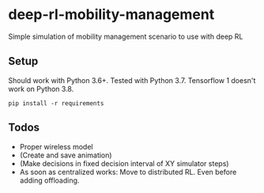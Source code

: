 # deep-rl-mobility-management

Simple simulation of mobility management scenario to use with deep RL

## Setup

Should work with Python 3.6+. Tested with Python 3.7. Tensorflow 1 doesn't work on Python 3.8.

```
pip install -r requirements
```

## Todos

* Proper wireless model
* (Create and save animation)
* (Make decisions in fixed decision interval of XY simulator steps)
* As soon as centralized works: Move to distributed RL. Even before adding offloading.
